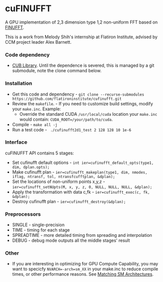 # cuFINUFFT
A GPU implementation of 2,3 dimension type 1,2 non-uniform FFT based on [FINUFFT][1].

This is a work from Melody Shih's internship at Flatiron Institute, advised by CCM project leader Alex Barnett.


### Code dependency
 - [CUB Library][3]. Until the dependence is severed, this is managed by a git submodule,
   note the clone command below.

### Installation
 - Get this code and dependency - ```git clone --recurse-submodules https://github.com/flatironinstitute/cufinufft.git```
 - Review the `makefile`. - If you need to customize build settings, modify your `make.inc`.  Example:
   - Override the standard CUDA `/usr/local/cuda` location your `make.inc` would contain: ```CUDA_ROOT=/your/path/to/cuda```.
 - Compile - ```make all -j```
 - Run a test code - ``` ./cufinufft2d1_test 2 128 128 10 1e-6```
 
### Interface
cuFINUFFT API contains 5 stages:
 - Set cufinufft default options - ```int ier=cufinufft_default_opts(type1, dim, dplan.opts);```
 - Make cufinufft plan - ``` ier=cufinufft_makeplan(type1, dim, nmodes, iflag, ntransf, tol, ntransfcufftplan, &dplan); ```
 - Set the locations of non-uniform points x,y,z - ```ier=cufinufft_setNUpts(M, x, y, z, 0, NULL, NULL, NULL, &dplan);```
 - Apply the transformation with data c,fk - ```ier=cufinufft_exec(c, fk, &dplan); ```
 - Destroy cufinufft plan - ```ier=cufinufft_destroy(&dplan);```
 
### Preprocessors
 - SINGLE - single-precision
 - TIME - timing for each stage
 - SPREADTIME - more detailed timing from spreading and interpolation
 - DEBUG - debug mode outputs all the middle stages' result
 
### Other
 - If you are interesting in optimizing for GPU Compute Capability,
 you may want to specicfy ```NVARCH=-arch=sm_XX``` in your make.inc to reduce compile times,
 or other performance reasons. See [Matching SM Architectures][2].

[1]: https://github.com/flatironinstitute/finufft
[2]: http://arnon.dk/matching-sm-architectures-arch-and-gencode-for-various-nvidia-cards/
[3]: https://github.com/NVlabs/cub
